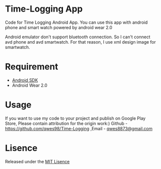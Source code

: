 # Time-Logging App
Code for Time Logging Android App. You can use this app with android phone and smart watch powered by android wear 2.0

Android emulator don't support bluetooth connection. So I can't connect avd phone and avd smartwatch.
For that reason, I use xml design image for smartwatch.

# Requirement
- [Android SDK](https://developer.android.com/studio/index.html)
- Android Wear 2.0

# Usage
If you want to use my code to your project and publish on Google Play Store, Please contain attribution for the origin work:)
Github - https://github.com/qwes98/Time-Logging ,Email - <qwes8873@gmail.com>

# Lisence
Released under the [MIT Lisence](https://opensource.org/licenses/mit-license.php)
